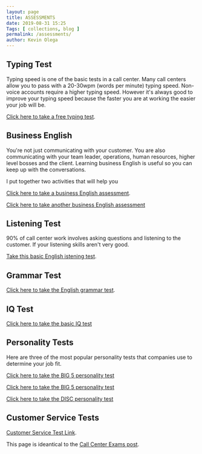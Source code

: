 ```yaml
--- 
layout: page 
title: ASSESSMENTS
date: 2019-08-31 15:25
Tags: [ collections, blog ]
permalink: /assessments/ 
author: Kevin Olega 
--- 
```

## Typing Test

Typing speed is one of the basic tests in a call center. Many call centers allow you to pass with a 20-30wpm (words per minute) typing speed. Non-voice accounts require a higher typing speed. However it's always good to improve your typing speed because the faster you are at working the easier your job will be.


[Click here to take a free typing test](https://callcentertrainingtips.com/typing-test/).

## Business English

You're not just communicating with your customer. You are also communicating with your team leader, operations, human resources, higher level bosses and the client. Learning business English is useful so you can keep up with the conversations.

I put together two activities that will help you

[Click here to take a business English assessment](https://callcentertrainingtips.com/bizeng-test/).

[Click here to take another business English assessment](https://callcentertrainingtips.com/bizeng-quiz/)

## Listening Test

90% of call center work involves asking questions and listening to the customer. If your listening skills aren't very good.

[Take this basic English istening test](https://callcentertrainingtips.com/listening-test/).

## Grammar Test

[Click here to take the English grammar test](https://callcentertrainingtips.com/grammar-test/).

## IQ Test

[Click here to take the basic IQ test](https://callcentertrainingtips.com/iq-test/)

## Personality Tests

Here are three of the most popular personality tests that companies use to determine your job fit.

[Click here to take the BIG 5 personality test](https://callcentertrainingtips.com/big-five/)


[Click here to take the BIG 5 personality test](https://callcentertrainingtips.com/16personality/)

[Click here to take the DISC personality test](https://callcentertrainingtips.com/disc/)


## Customer Service Tests

[Customer Service Test Link](https://callcentertrainingtips.com/customer-service-test/).


This page is ideantical to the [Call Center Exams post](https://callcentertrainingtips.com/call-center-exams).

